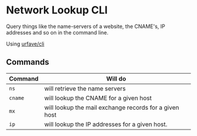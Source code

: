 # Network Lookup CLI

Query things like the name-servers of a website, the CNAME's, IP addresses and
so on in the command line.

Using [urfave/cli](https://github.com/urfave/cli)

## Commands

| Command  | Will do                                                |
|----------|--------------------------------------------------------|
| `ns`     | will retrieve the name servers                         |
| `cname`  | will lookup the CNAME for a given host                 |
| `mx`     | will lookup the mail exchange records for a given host |
| `ip`     | will lookup the IP addresses for a given host.         |
